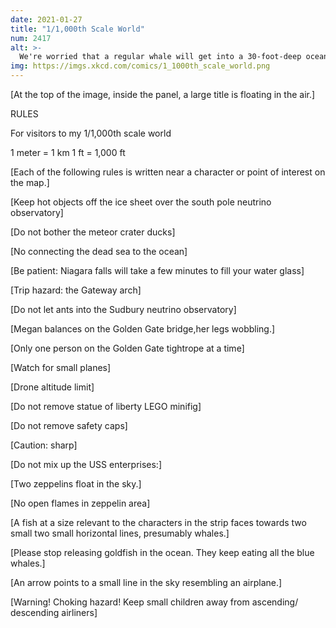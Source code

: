 ```yaml
---
date: 2021-01-27
title: "1/1,000th Scale World"
num: 2417
alt: >-
  We're worried that a regular whale will get into a 30-foot-deep ocean trench section and filter-feed on all the tiny whales.
img: https://imgs.xkcd.com/comics/1_1000th_scale_world.png
---
```



[At the top of the image, inside the panel, a large title is floating in the air.]

RULES

For visitors to my 1/1,000th scale world

1 meter = 1 km 1 ft = 1,000 ft

[Each of the following rules is written near a character or point of interest on the map.]

[Keep hot objects off the ice sheet over the south pole neutrino observatory]

[Do not bother the meteor crater ducks]

[No connecting the dead sea to the ocean]

[Be patient: Niagara falls will take a few minutes to fill your water glass]

[Trip hazard: the Gateway arch]

[Do not let ants into the Sudbury neutrino observatory]

[Megan balances on the Golden Gate bridge,her legs wobbling.]

[Only one person on the Golden Gate tightrope at a time]

[Watch for small planes]

[Drone altitude limit]

[Do not remove statue of liberty LEGO minifig]

[Do not remove safety caps]

[Caution: sharp]

[Do not mix up the USS enterprises:]

[Two zeppelins float in the sky.]

[No open flames in zeppelin area]

[A fish at a size relevant to the characters in the strip faces towards two small two small horizontal lines, presumably whales.]

[Please stop releasing goldfish in the ocean. They keep eating all the blue whales.]

[An arrow points to a small line in the sky resembling an airplane.]

[Warning! Choking hazard! Keep small children away from ascending/ descending airliners]